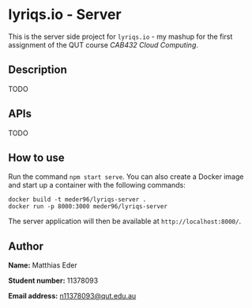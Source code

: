 # lyriqs.io - Server

This is the server side project for `lyriqs.io` - my mashup for the first assignment of the QUT course *CAB432 Cloud Computing*.

## Description
TODO

## APIs
TODO

## How to use
Run the command `npm start serve`. You can also create a Docker image and start up a container with the following commands: 
```
docker build -t meder96/lyriqs-server .
docker run -p 8000:3000 meder96/lyriqs-server
```
The server application will then be available at `http://localhost:8000/`.


## Author

**Name:** Matthias Eder

**Student number:** 11378093

**Email address:** n11378093@qut.edu.au